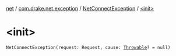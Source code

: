 [net](../../index.md) / [com.drake.net.exception](../index.md) / [NetConnectException](index.md) / [&lt;init&gt;](./-init-.md)

# &lt;init&gt;

`NetConnectException(request: Request, cause: `[`Throwable`](https://kotlinlang.org/api/latest/jvm/stdlib/kotlin/-throwable/index.html)`? = null)`